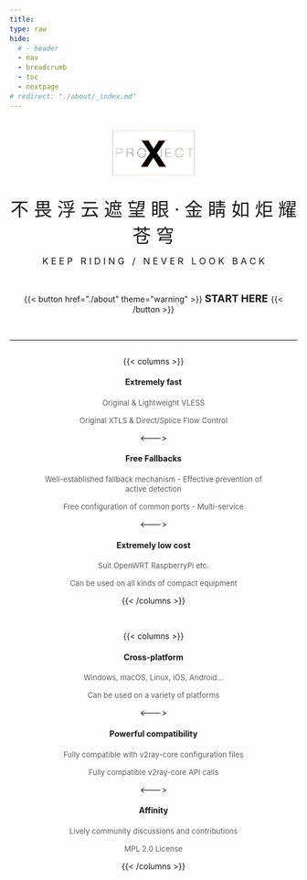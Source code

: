 ```yaml
---
title:
type: raw
hide:
  # - header
  - nav
  - breadcrumb
  - toc
  - nextpage
# redirect: "./about/_index.md"
---
```


<br />


<div  align="center">  
<img src="./LogoX2.png" width = "30%" height = "30%" alt="logo" align=center />

<br />

<br />

<font size="6" >不 畏 浮 云 遮 望 眼  ·  金 睛 如 炬 耀 苍 穹</font>

<font size="3" >K E E P &nbsp; R I D I N G &nbsp; / &nbsp; N E V E R &nbsp; L O O K &nbsp; B A C K</font>

<br/>

{{< button href="./about" theme="warning" >}} <font size="4" > **START HERE** </font> {{< /button >}}  

<br />

---

</div>

<div  align="center">  
<div style="width:80%;display: inline-block;" >

{{< columns >}}

#### Extremely fast


<font size="2" color="#606060" >Original & Lightweight VLESS</font>

<font size="2" color="#606060" >Original XTLS & Direct/Splice Flow Control</font>

<--->

#### Free Fallbacks

<font size="2" color="#606060" >Well-established fallback mechanism - Effective prevention of active detection</font>

<font size="2" color="#606060" >Free configuration of common ports - Multi-service</font>

<--->

#### Extremely low cost

<font size="2" color="#606060" >Suit OpenWRT RaspberryPi etc.</font>

<font size="2" color="#606060" >Can be used on all kinds of compact equipment</font>

{{< /columns >}}

<br />

{{< columns >}}

#### Cross-platform

<font size="2" color="#606060" >Windows, macOS, Linux, iOS, Android... </font>

<font size="2" color="#606060" >Can be used on a variety of platforms</font>

<--->

#### Powerful compatibility

<font size="2" color="#606060" >Fully compatible with v2ray-core configuration files</font>

<font size="2" color="#606060" >Fully compatible v2ray-core API calls</font>

<--->

#### Affinity

<font size="2" color="#606060" >Lively community discussions and contributions</font>

<font size="2" color="#606060" >MPL 2.0 License</font>

{{< /columns >}}

</div>
</div>

<br />

<br />
